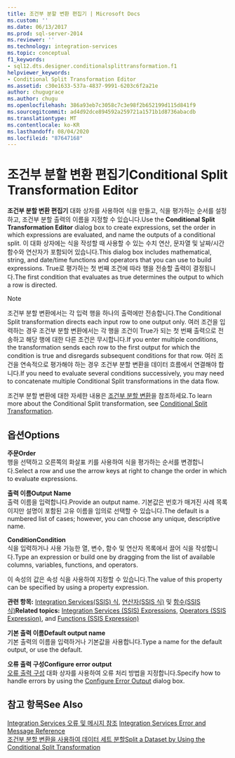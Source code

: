 ```yaml
---
title: 조건부 분할 변환 편집기 | Microsoft Docs
ms.custom: ''
ms.date: 06/13/2017
ms.prod: sql-server-2014
ms.reviewer: ''
ms.technology: integration-services
ms.topic: conceptual
f1_keywords:
- sql12.dts.designer.conditionalsplittransformation.f1
helpviewer_keywords:
- Conditional Split Transformation Editor
ms.assetid: c30e1633-537a-4837-9991-6203c6f2a21e
author: chugugrace
ms.author: chugu
ms.openlocfilehash: 386a93eb7c3058c7c3e98f2b652199d115d841f9
ms.sourcegitcommit: ad4d92dce894592a259721a1571b1d8736abacdb
ms.translationtype: MT
ms.contentlocale: ko-KR
ms.lasthandoff: 08/04/2020
ms.locfileid: "87647168"
---
```

# <a name="conditional-split-transformation-editor"></a><span data-ttu-id="df826-102">조건부 분할 변환 편집기</span><span class="sxs-lookup"><span data-stu-id="df826-102">Conditional Split Transformation Editor</span></span>
  <span data-ttu-id="df826-103">**조건부 분할 변환 편집기** 대화 상자를 사용하여 식을 만들고, 식을 평가하는 순서를 설정하고, 조건부 분할 출력의 이름을 지정할 수 있습니다.</span><span class="sxs-lookup"><span data-stu-id="df826-103">Use the **Conditional Split Transformation Editor** dialog box to create expressions, set the order in which expressions are evaluated, and name the outputs of a conditional split.</span></span> <span data-ttu-id="df826-104">이 대화 상자에는 식을 작성할 때 사용할 수 있는 수치 연산, 문자열 및 날짜/시간 함수와 연산자가 포함되어 있습니다.</span><span class="sxs-lookup"><span data-stu-id="df826-104">This dialog box includes mathematical, string, and date/time functions and operators that you can use to build expressions.</span></span> <span data-ttu-id="df826-105">True로 평가하는 첫 번째 조건에 따라 행을 전송할 출력이 결정됩니다.</span><span class="sxs-lookup"><span data-stu-id="df826-105">The first condition that evaluates as true determines the output to which a row is directed.</span></span>  
  
> [!NOTE]  
>  <span data-ttu-id="df826-106">조건부 분할 변환에서는 각 입력 행을 하나의 출력에만 전송합니다.</span><span class="sxs-lookup"><span data-stu-id="df826-106">The Conditional Split transformation directs each input row to one output only.</span></span> <span data-ttu-id="df826-107">여러 조건을 입력하는 경우 조건부 분할 변환에서는 각 행을 조건이 True가 되는 첫 번째 출력으로 전송하고 해당 행에 대한 다른 조건은 무시합니다.</span><span class="sxs-lookup"><span data-stu-id="df826-107">If you enter multiple conditions, the transformation sends each row to the first output for which the condition is true and disregards subsequent conditions for that row.</span></span> <span data-ttu-id="df826-108">여러 조건을 연속적으로 평가해야 하는 경우 조건부 분할 변환을 데이터 흐름에서 연결해야 합니다.</span><span class="sxs-lookup"><span data-stu-id="df826-108">If you need to evaluate several conditions successively, you may need to concatenate multiple Conditional Split transformations in the data flow.</span></span>  
  
 <span data-ttu-id="df826-109">조건부 분할 변환에 대한 자세한 내용은 [조건부 분할 변환](data-flow/transformations/conditional-split-transformation.md)을 참조하세요.</span><span class="sxs-lookup"><span data-stu-id="df826-109">To learn more about the Conditional Split transformation, see [Conditional Split Transformation](data-flow/transformations/conditional-split-transformation.md).</span></span>  
  
## <a name="options"></a><span data-ttu-id="df826-110">옵션</span><span class="sxs-lookup"><span data-stu-id="df826-110">Options</span></span>  
 <span data-ttu-id="df826-111">**주문**</span><span class="sxs-lookup"><span data-stu-id="df826-111">**Order**</span></span>  
 <span data-ttu-id="df826-112">행을 선택하고 오른쪽의 화살표 키를 사용하여 식을 평가하는 순서를 변경합니다.</span><span class="sxs-lookup"><span data-stu-id="df826-112">Select a row and use the arrow keys at right to change the order in which to evaluate expressions.</span></span>  
  
 <span data-ttu-id="df826-113">**출력 이름**</span><span class="sxs-lookup"><span data-stu-id="df826-113">**Output Name**</span></span>  
 <span data-ttu-id="df826-114">출력 이름을 입력합니다.</span><span class="sxs-lookup"><span data-stu-id="df826-114">Provide an output name.</span></span> <span data-ttu-id="df826-115">기본값은 번호가 매겨진 사례 목록이지만 설명이 포함된 고유 이름을 임의로 선택할 수 있습니다.</span><span class="sxs-lookup"><span data-stu-id="df826-115">The default is a numbered list of cases; however, you can choose any unique, descriptive name.</span></span>  
  
 <span data-ttu-id="df826-116">**Condition**</span><span class="sxs-lookup"><span data-stu-id="df826-116">**Condition**</span></span>  
 <span data-ttu-id="df826-117">식을 입력하거나 사용 가능한 열, 변수, 함수 및 연산자 목록에서 끌어 식을 작성합니다.</span><span class="sxs-lookup"><span data-stu-id="df826-117">Type an expression or build one by dragging from the list of available columns, variables, functions, and operators.</span></span>  
  
 <span data-ttu-id="df826-118">이 속성의 값은 속성 식을 사용하여 지정할 수 있습니다.</span><span class="sxs-lookup"><span data-stu-id="df826-118">The value of this property can be specified by using a property expression.</span></span>  
  
 <span data-ttu-id="df826-119">**관련 항목:**  [Integration Services&#40;SSIS&#41; 식](expressions/integration-services-ssis-expressions.md), [연산자&#40;SSIS 식&#41;](expressions/operators-ssis-expression.md) 및 [함수&#40;SSIS 식&#41;](expressions/functions-ssis-expression.md)</span><span class="sxs-lookup"><span data-stu-id="df826-119">**Related topics:**  [Integration Services &#40;SSIS&#41; Expressions](expressions/integration-services-ssis-expressions.md), [Operators &#40;SSIS Expression&#41;](expressions/operators-ssis-expression.md), and [Functions &#40;SSIS Expression&#41;](expressions/functions-ssis-expression.md)</span></span>  
  
 <span data-ttu-id="df826-120">**기본 출력 이름**</span><span class="sxs-lookup"><span data-stu-id="df826-120">**Default output name**</span></span>  
 <span data-ttu-id="df826-121">기본 출력의 이름을 입력하거나 기본값을 사용합니다.</span><span class="sxs-lookup"><span data-stu-id="df826-121">Type a name for the default output, or use the default.</span></span>  
  
 <span data-ttu-id="df826-122">**오류 출력 구성**</span><span class="sxs-lookup"><span data-stu-id="df826-122">**Configure error output**</span></span>  
 <span data-ttu-id="df826-123">[오류 출력 구성](../../2014/integration-services/configure-error-output.md) 대화 상자를 사용하여 오류 처리 방법을 지정합니다.</span><span class="sxs-lookup"><span data-stu-id="df826-123">Specify how to handle errors by using the [Configure Error Output](../../2014/integration-services/configure-error-output.md) dialog box.</span></span>  
  
## <a name="see-also"></a><span data-ttu-id="df826-124">참고 항목</span><span class="sxs-lookup"><span data-stu-id="df826-124">See Also</span></span>  
 <span data-ttu-id="df826-125">[Integration Services 오류 및 메시지 참조](../../2014/integration-services/integration-services-error-and-message-reference.md) </span><span class="sxs-lookup"><span data-stu-id="df826-125">[Integration Services Error and Message Reference](../../2014/integration-services/integration-services-error-and-message-reference.md) </span></span>  
 [<span data-ttu-id="df826-126">조건부 분할 변환을 사용하여 데이터 세트 분할</span><span class="sxs-lookup"><span data-stu-id="df826-126">Split a Dataset by Using the Conditional Split Transformation</span></span>](data-flow/transformations/split-a-dataset-by-using-the-conditional-split-transformation.md)  
  
  
